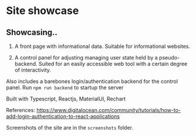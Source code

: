 
# Site showcase

## Showcasing..

1. A front page with informational data. Suitable for informational websites.

2. A control panel for adjusting managing user state held by a pseudo-backend. Suited for an easily accessible web tool with a certain degree of interactivity.

Also includes a barebones login/authentication backend for the control panel. Run `npm run backend` to startup the server


Built with Typescript, Reactjs, MaterialUI, Rechart

References: https://www.digitalocean.com/community/tutorials/how-to-add-login-authentication-to-react-applications

Screenshots of the site are in the `screenshots` folder.
